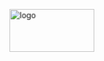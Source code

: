 <!DOCTYPE html>
<html>
<head>
<meta charset="utf-8">
<title>Epam times</title>

</head>
<body>
<p>
<img src="C:\HTML\logo.png" alt = "logo" width="150" height="75">
</p>
</body>
</html>


